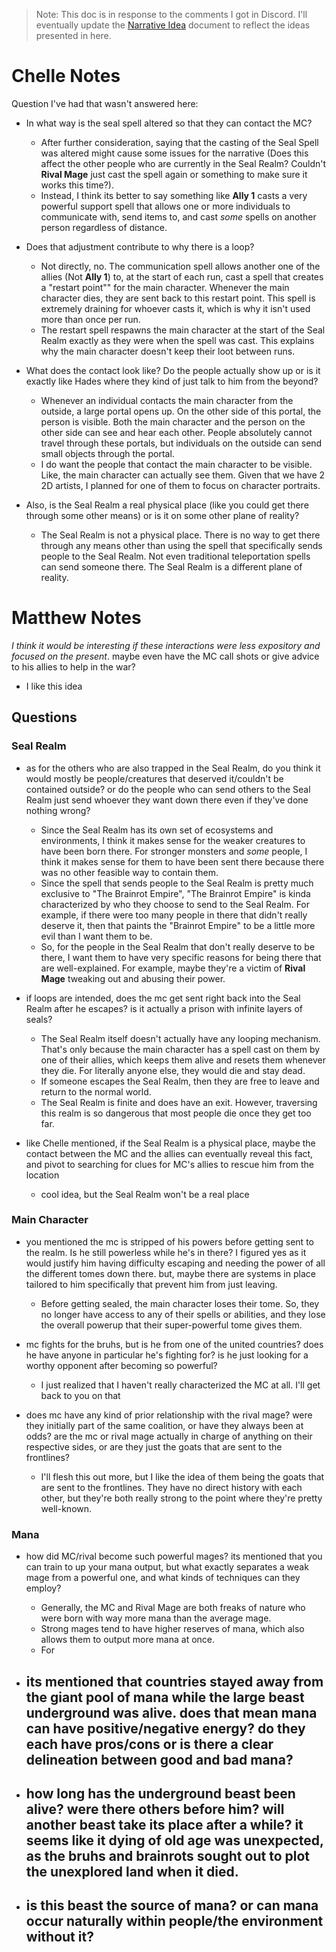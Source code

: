 
> Note: This doc is in response to the comments I got in Discord. I'll eventually update the [Narrative Idea](<../../Narrative Idea.md>) document to reflect the ideas presented in here.

# Chelle Notes

Question I've had that wasn't answered here:

- In what way is the seal spell altered so that they can contact the MC?
	- After further consideration, saying that the casting of the Seal Spell was altered might cause some issues for the narrative (Does this affect the other people who are currently in the Seal Realm? Couldn't **Rival Mage** just cast the spell again or something to make sure it works this time?).
	- Instead, I think its better to say something like **Ally 1** casts a very powerful support spell that allows one or more individuals to communicate with, send items to, and cast _some_ spells on another person regardless of distance.

- Does that adjustment contribute to why there is a loop?
	- Not directly, no. The communication spell allows another one of the allies (Not **Ally 1**) to, at the start of each run, cast a spell that creates a "restart point"" for the main character. Whenever the main character dies, they are sent back to this restart point. This spell is extremely draining for whoever casts it, which is why it isn't used more than once per run.
	- The restart spell respawns the main character at the start of the Seal Realm exactly as they were when the spell was cast. This explains why the main character doesn't keep their loot between runs.

- What does the contact look like? Do the people actually show up or is it exactly like Hades where they kind of just talk to him from the beyond?
	- Whenever an individual contacts the main character from the outside, a large portal opens up. On the other side of this portal, the person is visible. Both the main character and the person on the other side can see and hear each other. People absolutely cannot travel through these portals, but individuals on the outside can send small objects through the portal.
	- I do want the people that contact the main character to be visible. Like, the main character can actually see them. Given that we have 2 2D artists, I planned for one of them to focus on character portraits.

- Also, is the Seal Realm a real physical place (like you could get there through some other means) or is it on some other plane of reality?
	- The Seal Realm is not a physical place. There is no way to get there through any means other than using the spell that specifically sends people to the Seal Realm. Not even traditional teleportation spells can send someone there. The Seal Realm is a different plane of reality.

# Matthew Notes

_I think it would be interesting if these interactions were less expository and focused on the present_. maybe even have the MC call shots or give advice to his allies to help in the war?
- I like this idea

## Questions

### Seal Realm
- as for the others who are also trapped in the Seal Realm, do you think it would mostly be people/creatures that deserved it/couldn't be contained outside? or do the people who can send others to the Seal Realm just send whoever they want down there even if they've done nothing wrong?
	- Since the Seal Realm has its own set of ecosystems and environments, I think it makes sense for the weaker creatures to have been born there. For stronger monsters and _some_ people, I think it makes sense for them to have been sent there because there was no other feasible way to contain them.
	- Since the spell that sends people to the Seal Realm is pretty much exclusive to "The Brainrot Empire", "The Brainrot Empire" is kinda characterized by who they choose to send to the Seal Realm. For example, if there were too many people in there that didn't really deserve it, then that paints the "Brainrot Empire" to be a little more evil than I want them to be.
	- So, for the people in the Seal Realm that don't really deserve to be there, I want them to have very specific reasons for being there that are well-explained. For example, maybe they're a victim of **Rival Mage** tweaking out and abusing their power.

- if loops are intended, does the mc get sent right back into the Seal Realm after he escapes? is it actually a prison with infinite layers of seals?
	- The Seal Realm itself doesn't actually have any looping mechanism. That's only because the main character has a spell cast on them by one of their allies, which keeps them alive and resets them whenever they die. For literally anyone else, they would die and stay dead.
	- If someone escapes the Seal Realm, then they are free to leave and return to the normal world.
	- The Seal Realm is finite and does have an exit. However, traversing this realm is so dangerous that most people die once they get too far.

- like Chelle mentioned, if the Seal Realm is a physical place, maybe the contact between the MC and the allies can eventually reveal this fact, and pivot to searching for clues for MC's allies to rescue him from the location
	- cool idea, but the Seal Realm won't be a real place

### Main Character
- you mentioned the mc is stripped of his powers before getting sent to the realm. Is he still powerless while he's in there? I figured yes as it would justify him having difficulty escaping and needing the power of all the different tomes down there. but, maybe there are systems in place tailored to him specifically that prevent him from just leaving.
	- Before getting sealed, the main character loses their tome. So, they no longer have access to any of their spells or abilities, and they lose the overall powerup that their super-powerful tome gives them.

- mc fights for the bruhs, but is he from one of the united countries? does he have anyone in particular he's fighting for? is he just looking for a worthy opponent after becoming so powerful?
	- I just realized that I haven't really characterized the MC at all. I'll get back to you on that

- does mc have any kind of prior relationship with the rival mage? were they initially part of the same coalition, or have they always been at odds? are the mc or rival mage actually in charge of anything on their respective sides, or are they just the goats that are sent to the frontlines?
	- I'll flesh this out more, but I like the idea of them being the goats that are sent to the frontlines. They have no direct history with each other, but they're both really strong to the point where they're pretty well-known.

### Mana
- how did MC/rival become such powerful mages? its mentioned that you can train to up your mana output, but what exactly separates a weak mage from a powerful one, and what kinds of techniques can they employ?
	- Generally, the MC and Rival Mage are both freaks of nature who were born with way more mana than the average mage.
	- Strong mages tend to have higher reserves of mana, which also allows them to output more mana at once. 
	- For 

- its mentioned that countries stayed away from the giant pool of mana while the large beast underground was alive. does that mean mana can have positive/negative energy? do they each have pros/cons or is there a clear delineation between good and bad mana?
	-

- how long has the underground beast been alive? were there others before him? will another beast take its place after a while? it seems like it dying of old age was unexpected, as the bruhs and brainrots sought out to plot the unexplored land when it died.
	-

- is this beast the source of mana? or can mana occur naturally within people/the environment without it?
	-
